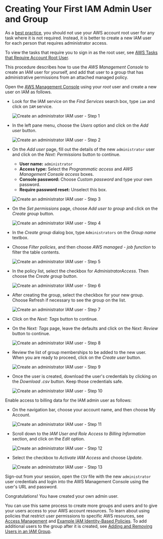 # Creating Your First IAM Admin User and Group

As a [best practice][1], you should not use your AWS account root user for any task where it is not required. Instead, it is better to create a new IAM user for each person that requires administrator access.

To view the tasks that require you to sign in as the root user, see [AWS Tasks that Require Account Root User][2].

This procedure describes how to use the _AWS Management Console_ to create an IAM user for yourself, and add that user to a group that has administrative permissions from an attached managed policy.

Open the [AWS Management Console](https://console.aws.amazon.com) using your _root_ user and create a new user on IAM as follows.

* Look for the IAM service on the _Find Services_ search box, type `iam` and click on `IAM` service.

  ![Create an administrator IAM user - Step 1](Images/iam-user-1.png)

* In the left pane menu, choose the _Users_ option and click on the _Add user_ button.

  ![Create an administrator IAM user - Step 2](Images/iam-user-2.png)

* On the _Add user_ page, fill out the details of the new `administrator` user and click on the _Next: Permissions_ button to continue.

  * **User name:** `administrator`
  * **Access type:** Select the _Programmatic access_ and _AWS Management Console access_ boxes.
  * **Console password:** Choose _Custom password_ and type your own password.
  * **Require password reset:** Unselect this box.

  ![Create an administrator IAM user - Step 3](Images/iam-user-3.png)

* On the _Set permissions_ page, choose _Add user to group_ and click on the _Create group_ button.

  ![Create an administrator IAM user - Step 4](Images/iam-user-4.png)

* In the _Create group_ dialog box, type `Administrators` on the _Group name_ textbox.

* Choose _Filter policies_, and then choose _AWS managed - job function_ to filter the table contents.

  ![Create an administrator IAM user - Step 5](Images/iam-user-5.png)

* In the policy list, select the checkbox for _AdministratorAccess_. Then choose the _Create group_ button.

  ![Create an administrator IAM user - Step 6](Images/iam-user-6.png)

* After creating the group, select the checkbox for your new group. Choose Refresh if necessary to see the group on the list.

  ![Create an administrator IAM user - Step 7](Images/iam-user-7.png)

* Click on the _Next: Tags_ button to continue.

* On the _Next: Tags_ page, leave the defaults and click on the _Next: Review_ button to continue.

  ![Create an administrator IAM user - Step 8](Images/iam-user-8.png)

* Review the list of group memberships to be added to the new user. When you are ready to proceed, click on the _Create user_ button.

  ![Create an administrator IAM user - Step 9](Images/iam-user-9.png)

* Once the user is created, download the user's credentials by clicking on the _Download .csv_ button. Keep those credentials safe.

  ![Create an administrator IAM user - Step 10](Images/iam-user-10.png)

Enable access to billing data for the IAM admin user as follows:

* On the navigation bar, choose your account name, and then choose My Account.

  ![Create an administrator IAM user - Step 11](Images/iam-user-11.png)

* Scroll down to the _IAM User and Role Access to Billing Information_ section, and click on the _Edit_ option.

  ![Create an administrator IAM user - Step 12](Images/iam-user-12.png)

* Select the checkbox to _Activate IAM Access_ and choose _Update_.

  ![Create an administrator IAM user - Step 13](Images/iam-user-13.png)

Sign-out from your session, open the `CSV` file with the new `administrator` user credentials and login into the AWS Management Console using the user's URL and password.

Congratulations! You have created your own admin user.

You can use this same process to create more groups and users and to give your users access to your AWS account resources. To learn about using policies that restrict user permissions to specific AWS resources, see [Access Management](https://docs.aws.amazon.com/IAM/latest/UserGuide/access.html) and [Example IAM Identity-Based Policies](https://docs.aws.amazon.com/IAM/latest/UserGuide/access_policies_examples.html). To add additional users to the group after it is created, see [Adding and Removing Users in an IAM Group](https://docs.aws.amazon.com/IAM/latest/UserGuide/id_groups_manage_add-remove-users.html).

[1]: https://docs.aws.amazon.com/best-practices.html#lock-away-credentials
[2]: https://docs.aws.amazon.com/general/latest/gr/aws_tasks-that-require-root.html
